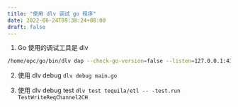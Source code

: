```yaml
---
title: "使用 dlv 调试 go 程序"
date: 2022-06-24T09:38:24+08:00
draft: false
---
```


1. Go 使用的调试工具是 dlv  
```bash
/home/opc/go/bin/dlv dap --check-go-version=false --listen=127.0.0.1:43539 --log-dest=3 from /home/opc/workspace/develop/languages/golang/generics
```
2. 使用 dlv debug
`dlv debug main.go`

3. 使用 dlv debug test
`dlv test tequila/etl -- -test.run TestWriteReqChannel2CH`

